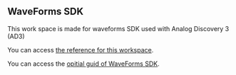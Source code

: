 ## WaveForms SDK
This work space is made for waveforms SDK used with Analog Discovery 3 (AD3)

You can access [the reference for this workspace].

[the reference for this workspace]: https://github.com/Digilent/WaveForms-SDK-Getting-Started-PY.git

You can access the [opitial guid of WaveForms SDK].

[opitial guid of WaveForms SDK]: https://digilent.com/reference/test-and-measurement/guides/waveforms-sdk-getting-started